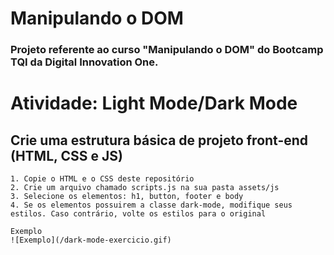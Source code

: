 # Manipulando o DOM
### Projeto referente ao curso "Manipulando o DOM" do Bootcamp TQI da Digital Innovation One.

# Atividade: Light Mode/Dark Mode
## Crie uma estrutura básica de projeto front-end (HTML, CSS e JS)
    1. Copie o HTML e o CSS deste repositório
    2. Crie um arquivo chamado scripts.js na sua pasta assets/js
    3. Selecione os elementos: h1, button, footer e body
    4. Se os elementos possuirem a classe dark-mode, modifique seus estilos. Caso contrário, volte os estilos para o original

    Exemplo
    ![Exemplo](/dark-mode-exercicio.gif)
